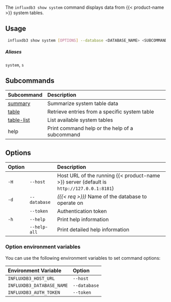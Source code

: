 
The `influxdb3 show system` command displays data from {{< product-name >}}
system tables.

## Usage

<!--pytest.mark.skip-->

```bash
 influxdb3 show system [OPTIONS] --database <DATABASE_NAME> <SUBCOMMAND>
```

##### Aliases

`system`, `s`

## Subcommands

| Subcommand                                                                    | Description                                    |
| :---------------------------------------------------------------------------- | :--------------------------------------------- |
| [summary](/influxdb3/version/reference/cli/influxdb3/show/system/summary)        | Summarize system table data                    |
| [table](/influxdb3/version/reference/cli/influxdb3/show/system/table/)           | Retrieve entries from a specific system table  |
| [table-list](/influxdb3/version/reference/cli/influxdb3/show/system/table-list/) | List available system tables                   |
| help                                                                          | Print command help or the help of a subcommand |

## Options

| Option |              | Description                                                                              |
| :----- | :----------- | :--------------------------------------------------------------------------------------- |
| `-H`   | `--host`     | Host URL of the running {{< product-name >}} server (default is `http://127.0.0.1:8181`) |
| `-d`   | `--database` | _({{< req >}})_ Name of the database to operate on                                       |
|        | `--token`    | Authentication token                                                                     |
| `-h`   | `--help`     | Print help information                                                                   |
|        | `--help-all` | Print detailed help information                                                          |

### Option environment variables

You can use the following environment variables to set command options:

| Environment Variable      | Option       |
| :------------------------ | :----------- |
| `INFLUXDB3_HOST_URL`      | `--host`     |
| `INFLUXDB3_DATABASE_NAME` | `--database` |
| `INFLUXDB3_AUTH_TOKEN`    | `--token`    |
